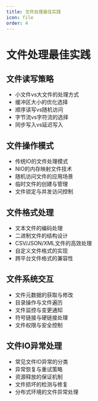 ```yaml
---
title: 文件处理最佳实践
icon: file
order: 4
---
```


# 文件处理最佳实践

## 文件读写策略

- 小文件vs大文件的处理方式
- 缓冲区大小的优化选择
- 顺序读写vs随机访问
- 字节流vs字符流的选择
- 同步写入vs延迟写入

## 文件操作模式

- 传统IO的文件处理模式
- NIO的内存映射文件技术
- 随机访问文件的应用场景
- 临时文件的创建与管理
- 文件锁定与并发访问控制

## 文件格式处理

- 文本文件的编码处理
- 二进制文件的结构设计
- CSV/JSON/XML文件的高效处理
- 自定义文件格式的实现
- 跨平台文件格式的兼容性

## 文件系统交互

- 文件元数据的获取与修改
- 目录操作与文件遍历
- 文件监控与变更通知
- 符号链接与硬链接处理
- 文件权限与安全控制

## 文件IO异常处理

- 常见文件IO异常的分类
- 异常恢复与重试策略
- 资源释放的保证机制
- 文件损坏的检测与修复
- 分布式环境的文件异常处理
